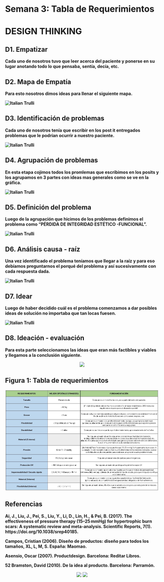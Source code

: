 <p align="center"> <h1>Semana 3: Tabla de Requerimientos</h1><p>
<h1>DESIGN THINKING</h1><p>
<div class="introduction">
<h2> D1. Empatizar </h2>
<b>  Cada uno de nosotros tuvo que leer acerca del paciente y ponerse en su lugar anotando todo lo que pensaba, sentía, decía, etc.<br>
<h2> D2. Mapa de Empatía </h2>
<b>  Para esto nosotros dimos ideas para llenar el siguiente mapa.<br>
<p>
 
<p><img src="http://i66.tinypic.com/35l6qyr.jpg" alt="Italian Trulli"><p>

<p>
 <h2> D3. Identificación de problemas </h2>
<b>  Cada uno de nosotros tenía que escribir en los post it entregados problemas que le podrían ocurrir a nuestro paciente.<br>
 <p>
 
<p><img src="http://i67.tinypic.com/33optls.png" alt="Italian Trulli"><p>

<p>
<h2> D4. Agrupación de problemas </h2>
<b>  En esta etapa cojimos todos los promlemas que escribimos en los posits y los agrupamos en 3 partes con ideas mas generales como se ve en la gráfica.<br>
 <p>
 
<p><img src="http://i65.tinypic.com/35c0t28.png" alt="Italian Trulli"><p>

<p>
<h2> D5. Definición del problema </h2>
<b>  Luego de la agrupación que hicimos de los problemas definimos el problema como “PÉRDIDA DE INTEGRIDAD ESTÉTICO -FUNCIONAL”.<br>
 <p>
 
<p><img src="http://i63.tinypic.com/azcv45.png" alt="Italian Trulli"><p>

<p>
<h2> D6. Análisis causa - raíz </h2>
<b>  Una vez identificado el problema teníamos que llegar a la raíz y para eso debíamos preguntarnos el porqué del problema y así sucesivamente con cada respuesta dada.<br>
 <p>
 
<p><img src="http://i66.tinypic.com/33p92eq.png" alt="Italian Trulli"><p>

<p>
<h2> D7. Idear </h2>
<b>  Luego de haber decidido cuál es el problema comenzamos a dar posibles ideas de solución no importaba que tan locas fuesen.<br>
  <p>
 
<p><img src="http://i63.tinypic.com/2u8xxnd.png" alt="Italian Trulli"><p>

<p>
<h2> D8. Ideación - evaluación </h2>
<b>  Para esta parte seleccionamos las ideas que eran más factibles y viables y llegamos a la conclusión siguiente.<br>
<p align="center">
  <img src="http://i67.tinypic.com/2im2o03.png">
</p>
<h2> Figura 1: Tabla de requerimientos </h2>
   <center>
  <img src="img/tablaR.jpg" alt="" class="img-fluid img-rounded">
</center>
<h2> Referencias </h2>
<p>Ai, J., Liu, J., Pei, S., Liu, Y., Li, D., Lin, H., & Pei, B. (2017). The effectiveness of pressure therapy (15–25 mmHg) for hypertrophic burn scars: A systematic review and meta-analysis. Scientific Reports, 7(1). https://doi.org/10.1038/srep40185.</p>
<p> Campos, Cristian (2006). Diseño de productos: diseño para todos los tamaños, XL, L, M, S. España: Maomao.</p>
<p> Asensio, Oscar (2007). Productdesign. Barcelona: Reditar Libros.</p>
<p>52 Bramston, David (2010). De la idea al producto. Barcelona: Parramón.</p>
<center>
<a href="semana2.html"> <img src="http://i65.tinypic.com/et85s5.png"></a> 
<a href="semana4.html"> <img src="http://i64.tinypic.com/6tjuk7.png"></a>
</center>
